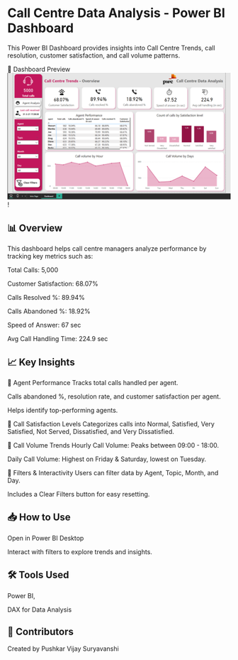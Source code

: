 # Call Centre Data Analysis - Power BI Dashboard
This Power BI Dashboard provides insights into Call Centre Trends, call resolution, customer satisfaction, and call volume patterns.

📌 Dashboard Preview
![Preview](https://github.com/pushkardata/PowerBI/blob/main/Screenshot%202025-02-11%20031735.png)!

## 📊 Overview
This dashboard helps call centre managers analyze performance by tracking key metrics such as:

Total Calls: 5,000

Customer Satisfaction: 68.07%

Calls Resolved %: 89.94%

Calls Abandoned %: 18.92%

Speed of Answer: 67 sec

Avg Call Handling Time: 224.9 sec

## 📈 Key Insights
🔹 Agent Performance
Tracks total calls handled per agent.

Calls abandoned %, resolution rate, and customer satisfaction per agent.

Helps identify top-performing agents.

🔹 Call Satisfaction Levels
Categorizes calls into Normal, Satisfied, Very Satisfied, Not Served, Dissatisfied, and Very Dissatisfied.

🔹 Call Volume Trends
Hourly Call Volume: Peaks between 09:00 - 18:00.

Daily Call Volume: Highest on Friday & Saturday, lowest on Tuesday.

🔹 Filters & Interactivity
Users can filter data by Agent, Topic, Month, and Day.

Includes a Clear Filters button for easy resetting.

## 📥 How to Use
Open in Power BI Desktop

Interact with filters to explore trends and insights.

## 🛠 Tools Used
Power BI,

DAX for Data Analysis

## 📢 Contributors
Created by Pushkar Vijay Suryavanshi
